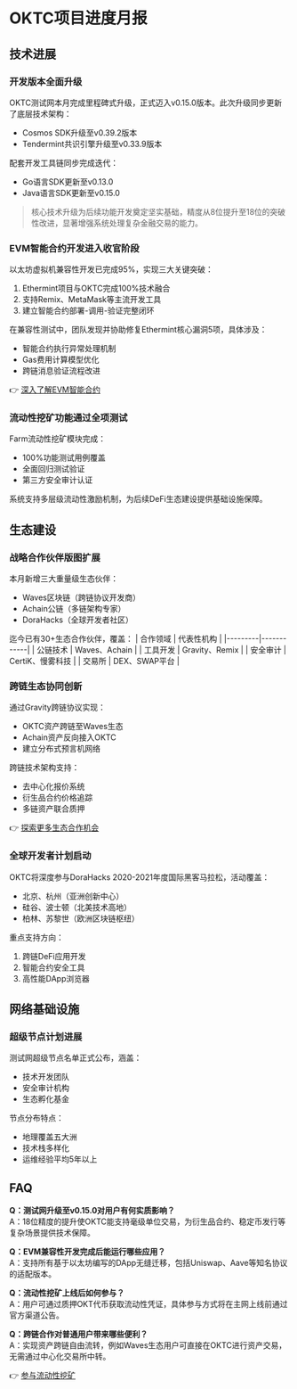 # OKTC项目进度月报

## 技术进展

### 开发版本全面升级
OKTC测试网本月完成里程碑式升级，正式迈入v0.15.0版本。此次升级同步更新了底层技术架构：
- Cosmos SDK升级至v0.39.2版本
- Tendermint共识引擎升级至v0.33.9版本

配套开发工具链同步完成迭代：
- Go语言SDK更新至v0.13.0
- Java语言SDK更新至v0.15.0

> 核心技术升级为后续功能开发奠定坚实基础，精度从8位提升至18位的突破性改进，显著增强系统处理复杂金融交易的能力。

### EVM智能合约开发进入收官阶段
以太坊虚拟机兼容性开发已完成95%，实现三大关键突破：
1. Ethermint项目与OKTC完成100%技术融合
2. 支持Remix、MetaMask等主流开发工具
3. 建立智能合约部署-调用-验证完整闭环

在兼容性测试中，团队发现并协助修复Ethermint核心漏洞5项，具体涉及：
- 智能合约执行异常处理机制
- Gas费用计算模型优化
- 跨链消息验证流程改进

👉 [深入了解EVM智能合约](https://bit.ly/okx_welcome)

### 流动性挖矿功能通过全项测试
Farm流动性挖矿模块完成：
- 100%功能测试用例覆盖
- 全面回归测试验证
- 第三方安全审计认证

系统支持多层级流动性激励机制，为后续DeFi生态建设提供基础设施保障。

## 生态建设

### 战略合作伙伴版图扩展
本月新增三大重量级生态伙伴：
- Waves区块链（跨链协议开发商）
- Achain公链（多链架构专家）
- DoraHacks（全球开发者社区）

迄今已有30+生态合作伙伴，覆盖：
| 合作领域 | 代表性机构 |
|---------|------------|
| 公链技术 | Waves、Achain |
| 工具开发 | Gravity、Remix |
| 安全审计 | CertiK、慢雾科技 |
| 交易所 | DEX、SWAP平台 |

### 跨链生态协同创新
通过Gravity跨链协议实现：
- OKTC资产跨链至Waves生态
- Achain资产反向接入OKTC
- 建立分布式预言机网络

跨链技术架构支持：
- 去中心化报价系统
- 衍生品合约价格追踪
- 多链资产联合质押

👉 [探索更多生态合作机会](https://bit.ly/okx_welcome)

### 全球开发者计划启动
OKTC将深度参与DoraHacks 2020-2021年度国际黑客马拉松，活动覆盖：
- 北京、杭州（亚洲创新中心）
- 硅谷、波士顿（北美技术高地）
- 柏林、苏黎世（欧洲区块链枢纽）

重点支持方向：
1. 跨链DeFi应用开发
2. 智能合约安全工具
3. 高性能DApp浏览器

## 网络基础设施

### 超级节点计划进展
测试网超级节点名单正式公布，涵盖：
- 技术开发团队
- 安全审计机构
- 生态孵化基金

节点分布特点：
- 地理覆盖五大洲
- 技术栈多样化
- 运维经验平均5年以上

## FAQ

**Q：测试网升级至v0.15.0对用户有何实质影响？**  
A：18位精度的提升使OKTC能支持毫级单位交易，为衍生品合约、稳定币发行等复杂场景提供技术保障。

**Q：EVM兼容性开发完成后能运行哪些应用？**  
A：支持所有基于以太坊编写的DApp无缝迁移，包括Uniswap、Aave等知名协议的适配版本。

**Q：流动性挖矿上线后如何参与？**  
A：用户可通过质押OKT代币获取流动性凭证，具体参与方式将在主网上线前通过官方渠道公告。

**Q：跨链合作对普通用户带来哪些便利？**  
A：实现资产跨链自由流转，例如Waves生态用户可直接在OKTC进行资产交易，无需通过中心化交易所中转。

👉 [参与流动性挖矿](https://bit.ly/okx_welcome)